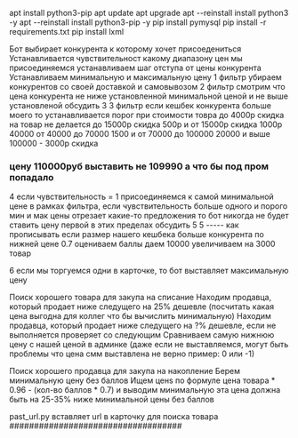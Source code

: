 apt install python3-pip
apt update
apt upgrade
apt --reinstall install python3 -y
apt --reinstall install python3-pip -y
pip install pymysql
pip install -r requirements.txt
pip install lxml

Бот выбирает конкурента к которому хочет присоедениться
Устанавливается чувствительност какому диапазону цен мы присоединяемся
устанавливаем шаг отступа от цены конкурента
Устанавливаем минимальную и максимальную цену
1 фильтр убираем конкурентов со своей доставкой и самовывозом
2 фильтр смотрим что цена конкурента не ниже установленной минимальной ценой и не выше установленой
обсудить 3
3 фильтр если кешбек конкурента больше моего то устанавливается порог при стоимости товра до 4000р скидка на товар не делается до 15000р скидка 500р и от 15000р скидка 1000р 40000 от 40000 до 70000 1500 и от 70000 до 100000 20000 и выше 100000 - 3000р скидка 
### цену 110000руб выставить не 109990 а что бы под пром попадало  
4 если чувствительность = 1 присоединяемся к самой минимальной цене в рамках фильтра, если чувствительность больше одного и порого мин и мак цены отрезает какие-то предложения то бот никогда не будет ставить цену первой в этих пределах
обсудить 5
5 ----- как прописывать если размер нашего кешбека больше конкурента по нижней цене
0.7 оцениваем баллы даем 10000 увеличиваем на 3000 товар

6 если мы торгуемся одни в карточке, то бот выставляет максимальную цену

Поиск хорошего товара для закупа на списание
Находим продавца, который продает ниже следущего на 25% дешевле (посчитать какая цена выгодна для коллег что бы вычислить минимальную)
Находим продавца, который продает ниже следущего на ?% дешевле, если не выполняется проверяет со следующим
Сравниваем самую нижнюю цену с нашей ценой в админке (даже если не выставляемся, могут быть проблемы что цена смм выставлена не верно пример: 0 или -1)

Поиск хорошего продавца для закупа на накопление
Берем минимальную цену без баллов
Ищем ценs по формуле цена товара * 0.96 - (кол-во баллов * 0.7) и выводим минимальную
эта цена должна быть на 25-35% ниже минимальной цены без баллов

past_url.py вставляет url в карточку для поиска товара 
###################################

